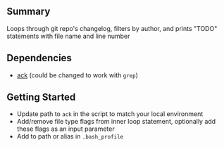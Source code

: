 ## Summary

Loops through git repo's changelog, filters by author, and prints "TODO" statements with file name and line number

## Dependencies

* [ack](https://beyondgrep.com/) (could be changed to work with `grep`)

## Getting Started

* Update path to `ack` in the script to match your local environment 
* Add/remove file type flags from inner loop statement, optionally add these flags as an input parameter
* Add to path or alias in `.bash_profile`

